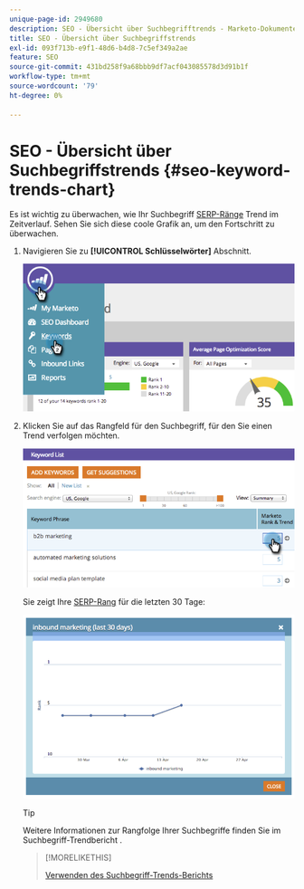 ```yaml
---
unique-page-id: 2949680
description: SEO - Übersicht über Suchbegrifftrends - Marketo-Dokumente - Produktdokumentation
title: SEO - Übersicht über Suchbegriffstrends
exl-id: 093f713b-e9f1-48d6-b4d8-7c5ef349a2ae
feature: SEO
source-git-commit: 431bd258f9a68bbb9df7acf043085578d3d91b1f
workflow-type: tm+mt
source-wordcount: '79'
ht-degree: 0%

---
```


# SEO - Übersicht über Suchbegriffstrends {#seo-keyword-trends-chart}

Es ist wichtig zu überwachen, wie Ihr Suchbegriff [SERP-Ränge](/help/marketo/product-docs/additional-apps/seo/understanding-seo/understanding-search-engine-optimization.md) Trend im Zeitverlauf. Sehen Sie sich diese coole Grafik an, um den Fortschritt zu überwachen.

1. Navigieren Sie zu **[!UICONTROL Schlüsselwörter]** Abschnitt.

   ![](assets/image2014-9-18-12-3a5-3a7.png)

1. Klicken Sie auf das Rangfeld für den Suchbegriff, für den Sie einen Trend verfolgen möchten.

   ![](assets/image2014-9-18-12-3a5-3a11.png)

   Sie zeigt Ihre [SERP-Rang](/help/marketo/product-docs/additional-apps/seo/understanding-seo/understanding-search-engine-optimization.md) für die letzten 30 Tage:

   ![](assets/image2014-9-18-12-3a5-3a14.png)

   >[!TIP]
   >
   >Weitere Informationen zur Rangfolge Ihrer Suchbegriffe finden Sie im Suchbegriff-Trendbericht .

   >[!MORELIKETHIS]
   >
   >[Verwenden des Suchbegriff-Trends-Berichts](/help/marketo/product-docs/additional-apps/seo/reports/seo-use-the-keyword-trends-report.md)
